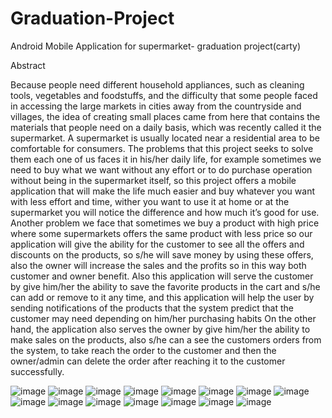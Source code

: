# Graduation-Project
Android Mobile Application for supermarket- graduation project(carty)

Abstract

Because people need different household appliances, such as cleaning tools, vegetables and foodstuffs, and the difficulty that some people faced in accessing the large markets in cities away from the countryside and villages, the idea of creating small places came from here that contains the materials that people need on a daily basis, which was recently called it the supermarket. A supermarket is usually located near a residential area to be comfortable for consumers. The problems that this project seeks to solve them each one of us faces it in his/her daily life, for example sometimes we need to buy what we want without any effort or to do purchase operation without being in the supermarket itself, so this project offers a mobile application that will make the life much easier and buy whatever you want with less effort and time, wither you want to use it at home or at the supermarket you will notice the difference and how much it’s good for use. Another problem we face that sometimes we buy a product with high price where some supermarkets offers the same product with less price so our application will give the ability for the customer to see all the offers and discounts on the products, so s/he will save money by using these offers, also the owner will increase the sales and the profits so in this way both customer and owner benefit. Also this application will serve the customer by give him/her the ability to save the favorite products in the cart and s/he can add or remove to it any time, and this application will help the user by sending notifications of the products that the system predict that the customer may need depending on him/her purchasing habits On the other hand,  the application also serves the owner by give him/her the ability to make sales on the products, also s/he can a see the customers orders from the system, to take reach the order to the customer and then the owner/admin can delete the order after reaching it to the customer successfully.

![image](https://user-images.githubusercontent.com/39792032/125174703-08adff00-e1d0-11eb-9fe4-5bb1137c3114.png)
![image](https://user-images.githubusercontent.com/39792032/125174709-119ed080-e1d0-11eb-9eb9-273a989698a8.png)
![image](https://user-images.githubusercontent.com/39792032/125174717-1e232900-e1d0-11eb-9f34-19c9124d6619.png)
![image](https://user-images.githubusercontent.com/39792032/125174731-385d0700-e1d0-11eb-93ac-d72723cacce5.png)
![image](https://user-images.githubusercontent.com/39792032/125174739-3eeb7e80-e1d0-11eb-8015-3ceccece6e49.png)
![image](https://user-images.githubusercontent.com/39792032/125174744-46128c80-e1d0-11eb-9839-0f4b9bc06ca6.png)
![image](https://user-images.githubusercontent.com/39792032/125174749-4f035e00-e1d0-11eb-8441-9a27dcf4faee.png)
![image](https://user-images.githubusercontent.com/39792032/125174756-57f42f80-e1d0-11eb-9416-312e18339aeb.png)
![image](https://user-images.githubusercontent.com/39792032/125174759-5e82a700-e1d0-11eb-93ea-1681ff0f9f44.png)
![image](https://user-images.githubusercontent.com/39792032/125174771-68a4a580-e1d0-11eb-8916-cc4a1e7e3c70.png)
![image](https://user-images.githubusercontent.com/39792032/125174775-6fcbb380-e1d0-11eb-8e11-55f4156bec23.png)
![image](https://user-images.githubusercontent.com/39792032/125174789-7a864880-e1d0-11eb-9039-f839a6bc850c.png)
![image](https://user-images.githubusercontent.com/39792032/125174806-883bce00-e1d0-11eb-8a5b-4ef20ac2cdfb.png)
![image](https://user-images.githubusercontent.com/39792032/125174815-912c9f80-e1d0-11eb-8a35-4e298807537e.png)
![image](https://user-images.githubusercontent.com/39792032/125174820-9853ad80-e1d0-11eb-9509-f2f70e6abd0a.png)


